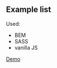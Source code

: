 ## Example list

Used:
* BEM
* SASS
* vanilla JS

[Demo](https://lasota-piotr.github.io/example-list/)